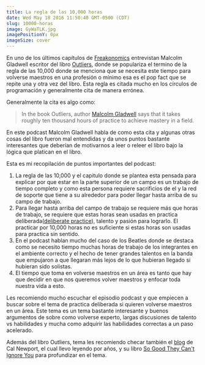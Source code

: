```yaml
---
title: La regla de las 10,000 horas
date: Wed May 18 2016 11:50:40 GMT-0500 (CDT)
slug: 10000-horas
image: GyWaTLK.jpg
imagePositionY: 0px
imageSize: cover
---
```

En uno de los últimos capítulos de [Freakonomics](http://freakonomics.com/podcast/malcolm-gladwell/) entrevistan Malcolm Gladwell escritor del libro [Outliers](http://www.amazon.com/Outliers-Story-Success-Malcolm-Gladwell/dp/0316017930/), donde se populariza el termino de la regla de las 10,000 donde se menciona que se necesita este tiempo para volverse maestros en una profesión o mínimo esa es el pop fact que se repite una y otra vez del libro. Esta regla es citada mucho en los círculos de programación y generalmente cita de manera errónea. 

Generalmente la cita es algo como:

> In the book Outliers, author [Malcolm Gladwell](https://en.wikipedia.org/wiki/Malcolm_Gladwell) says that it takes roughly ten thousand hours of practice to achieve mastery in a field.

En este podcast Malcolm Gladwell habla de como esta cita y algunas otras cosas del libro fueron mal entendidas y da unos puntos bastante interesantes que deberían de motivarnos a leer o releer el libro bajo la lógica que platican en el libro.

Esta es mi recopilación de puntos importantes del podcast:

1. La regla de las 10,000 y el capitulo donde se plantea esta pensada para explicar por que estar en la parte superior de un campo es un trabajo de tiempo completo y como esta persona requiere sacrificios de el y la red de soporte que tiene a su alrededor para poder llegar hasta arriba de su campo de trabajo.
2. Para llegar hasta arriba del campo de trabajo se requiere más que horas de trabajo, se requiere que estas horas sean usadas en practica deliberada([deliberate practice](https://en.wikipedia.org/wiki/Practice_(learning_method))), talento y pasión para lograrlo. El practicar por 10,000 horas no es suficiente si estas horas son usadas para practica sin sentido.
3. En el podcast hablan mucho del caso de los Beatles donde se destaca como se necesito tiempo muchas horas de trabajo de los integrantes en el ambiente correcto y el hecho de tener grandes talentos en la banda que empujaron a que llegaran más lejos de lo que hubieran llegado si hubieran sido solistas.
4. El tiempo que toma en volverse maestros en un área es tanto que hay que decidir en que nos queremos volver maestros y enfocar toda nuestra vida a esto.

Les recomiendo mucho escuchar el episodio podcast y que empiecen a buscar sobre el tema de practica deliberada si quieren volverse maestros en un área. Este tema es un tema bastante interesante y buenos argumentos de sobre como volverse experto, largas discusiones de talento vs habilidades y mucha como adquirir las habilidades correctas a un paso acelerado.

Además del libro Outliers, tema les recomiendo checar también el [blog](http://calnewport.com/blog/) de Cal Newport, el cual llevo leyendo por años, y su libro [So Good They Can't Ignore You](http://www.amazon.com/Good-They-Cant-Ignore-You/dp/1455509124) para profundizar en el tema.